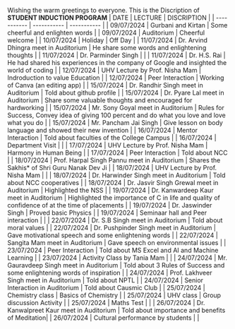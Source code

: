 Wishing the warm greetings to everyone.
This is the Discription of ****STUDENT INDUCTION PROGRAM****
| DATE | LECTURE | DISCRIPTION |
| ----------- | ----------- | ----------- |
| 09/07/2024 | Gurbani and Kirtan | Some cheerful and enlighten words |
| 09/07/2024 | Auditorium | Cheerful welcome |
| 10/07/2024 | Holiday | Off Day |
| 11/07/2024 | Dr. Arvind Dhingra meet in Auditorium |  He share some words and enlightening thoughts |
| 11/07/2024 | Dr. Parminder Singh | | 
| 11/07/2024 | Dr. H.S. Rai | He had shared his experiences in the company of Google and insighted the world of coding |
| 12/07/2024 | UHV Lecture by Prof. Nisha Mam | Indroduction to value Education |
| 12/07/2024 | Peer Interaction | Working of Canva (an editing app) |
| 15/07/2024 | Dr. Randhir Singh meet in Auditorium | Told about github profile |
| 15/07/2024 | Dr. Pyare Lal meet in Auditorium | Share some valuable thoughts and encouraged for hardworking | 
| 15/07/2024 | Mr. Sony Goyal meet in Auditorium | Rules for Success, Convey idea of giving 100 percent and do what you love and love what you do |
| 15/07/2024 | Mr. Pancham Jai Singh | Give lesson on body language and showed their new invention |
| 16/07/2024 | Mentor Interaction | Told about faculties of the College Campus |
| 16/07/2024 | Department Visit | |
| 17/07/2024 | UHV Lecture by Prof. Nisha Mam | Harmony in Human Being |
| 17/07/2024 | Peer Interaction | Told about NCC |
| 18/07/2024 | Prof. Harpal Singh Pannu meet in Auditorium | Shares the Sakhis* of Shri Guru Nanak Dev Ji |
| 18/07/2024 | UHV Lecture by Prof. Nisha Mam | | 
| 18/07/2024 | Dr. Harwinder Singh meet in Auditorium | Told about NCC cooperatives |
| 18/07/2024 | Dr. Jasvir Singh Grewal meet in Auditorium | Highlighted the NSS |
| 19/07/2024 | Dr. Kanwardeep Kaur meet in Auditorium | Highlighted the importance of C in life and quality of confidence of at the time of placements |
| 19/07/2024 | Dr. Jaswinder Singh | Proved basic Physics |
| 19/07/2024 | Seminaar hall and Peer interaction | |
| 22/07/2024 | Dr. S.B Singh meet in Auditorium | Told about moral values |
| 22/07/2024 | Dr. Pushpinder Singh meet in Auditorium | Gave motivational speech and some enlightening words | 
| 22/07/2024 | Sangita Mam meet in Auditorium | Gave speech on environmental issues | 
| 23/07/2024 | Peer Interaction | Told about MS Excel and AI and Machine Learning | 
| 23/07/2024 | Activity Class by Tania Mam | |
| 24/07/2024 | Mr. Gauravdeep Singh meet in Auditorium | Told about 3 Rules of Success and some enlightening words of inspiration |
| 24/07/2024 | Prof. Lakhveer Singh meet in Auditorium | Told about NPTL | 
| 24/07/2024 | Senior Interaction in Auditorium | Told about Causmic Club | 
| 25/07/2024 | Chemistry class | Basics of Chemistry |
| 25/07/2024 | UHV class | Group discussion Activity | 
| 25/07/2024 | Maths Test | |
| 26/07/2024 | Dr. Kanwalpreet Kaur meet in Auditorium | Told about importance and benefits of Meditation|
|  26/07/2024 | Cultural performance by students | | 


